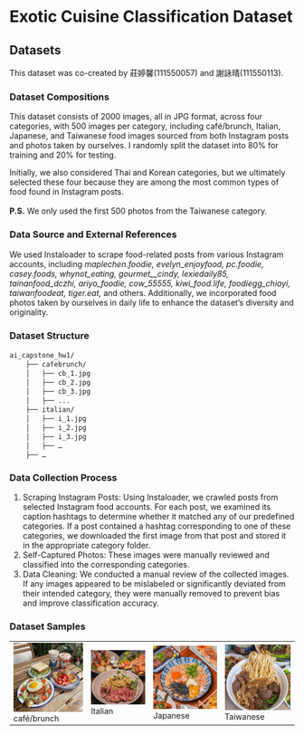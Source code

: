 # Exotic Cuisine Classification Dataset
## Datasets
This dataset was co-created by 莊婷馨(111550057) and 謝詠晴(111550113).
### Dataset Compositions
This dataset consists of 2000 images, all in JPG format, across four categories, with 500 images per category, including café/brunch, Italian, Japanese, and Taiwanese food images sourced from both Instagram posts and photos taken by ourselves. I randomly split the dataset into 80% for training and 20% for testing.

Initially, we also considered Thai and Korean categories, but we ultimately selected these four because they are among the most common types of food found in Instagram posts.
<br><br>**P.S.** We only used the first 500 photos from the Taiwanese category.
### Data Source and External References
We used Instaloader to scrape food-related posts from various Instagram accounts, including _maplechen.foodie, evelyn_enjoyfood, pc.foodie, casey.foods, whynot_eating, gourmet__cindy, lexiedaily85, tainanfood_dczhi, ariyo_foodie, cow_55555, kiwi_food.life, foodiegg_chiayi, taiwanfoodeat, tiger.eat,_ and others. Additionally, we incorporated food photos taken by ourselves in daily life to enhance the dataset’s diversity and originality.
### Dataset Structure
```
ai_capstone_hw1/
	├── cafebrunch/
	│   ├── cb_1.jpg
	│   ├── cb_2.jpg
	│   ├── cb_3.jpg
	│   ├── ...
	├── italian/
	│   ├── i_1.jpg
	│   ├── i_2.jpg
	│   ├── i_3.jpg
	│   ├── …
	├── …
```
### Data Collection Process
1. Scraping Instagram Posts:
Using Instaloader, we crawled posts from selected Instagram food accounts. For each post, we examined its caption hashtags to determine whether it matched any of our predefined categories. If a post contained a hashtag corresponding to one of these categories, we downloaded the first image from that post and stored it in the appropriate category folder.
2. Self-Captured Photos:
These images were manually reviewed and classified into the corresponding categories.
3. Data Cleaning:
We conducted a manual review of the collected images. If any images appeared to be mislabeled or significantly deviated from their intended category, they were manually removed to prevent bias and improve classification accuracy.
### Dataset Samples
<table>
  <tr>
    <td><img src="cafebrunch/cb_45.jpg" width="200"><br>café/brunch</td>
    <td><img src="italian/i_49.jpg" width="200"><br>Italian</td>
    <td><img src="japanese/j_344.jpg" width="200"><br>Japanese</td>
    <td><img src="taiwanese/5_109.jpg" width="200"><br>Taiwanese</td>
  </tr>
<table>

